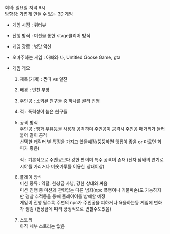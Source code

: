 회의: 일요일 저녁 9시  
방향성: 가볍게 만들 수 있는 3D 게임

- 게임 시점 : 쿼터뷰
- 진행 방식 : 미션을 통한 stage클리어 방식
- 게임 장르 : 병맛 액션
- 오마주하는 게임 : 아빠와 나, Untitled Goose Game, gta

- 게임 개요
    1. 제목(가제) : 찐따 vs 일진 
    2. 배경 : 인천 부평
    3. 주인공 : 소외된 친구들 중 하나를 골라 진행
    4. 적 : 폭력성이 높은 친구들
    5. 공격 방식  
        주인공 : 빵과 우유등을 사용해 공격하며 주인공이 공격시 주인공 패거리가 들러붙어 같이 공격  
        선택한 캐릭터 별 특징을 가지고 있을예정(뚱뚱하면 맷집이 좋음 or 마르면 회피가 좋음)    
        </br>
        적 : 기본적으로 주인공보다 강한 편이며 특수 공격이 존재 (전자 담배의 연기로 시야를 가리거나 미숫가루를 이용한 상태이상)

    6. 플레이 방식  
        미션 종류 : 약탈, 현상금 사냥, 강한 상대와 싸움  
        미션 진행 중 미션과 관련없는 다른 범죄(npc 폭행이나 기물파손)도 가능하지만 경찰 추적등을 통해 플레이어를 방해할 예정  
        게임이 진행 될수록 주변의 npc가 주인공을 피하거나 욕을하는등 게임에 변화가 생김
        (현상금에 따라 긍정적으로 변할수도있음)  

    7. 스토리  
        아직 세부 스토리는 없음
        
